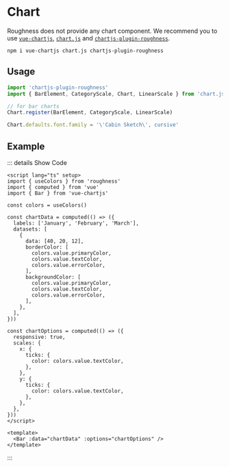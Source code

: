 <script lang="ts" setup>
import 'chartjs-plugin-roughness'
import { BarElement, CategoryScale, Chart, LinearScale } from 'chart.js'
import { useColors } from 'roughness'
import { computed } from 'vue'
import { Bar } from 'vue-chartjs'

Chart.register(BarElement, CategoryScale, LinearScale)

Chart.defaults.font.family = '\'Xiaolai SC\', cursive'

const colors = useColors()

const chartData = computed(() => ({
  labels: ['January', 'February', 'March'],
  datasets: [
    {
      data: [40, 20, 12],
      borderColor: [
        colors.value.primaryColor,
        colors.value.textColor,
        colors.value.errorColor,
      ],
      backgroundColor: [
        colors.value.primaryColor,
        colors.value.textColor,
        colors.value.errorColor,
      ],
    },
  ],
}))

const chartOptions = computed(() => ({
  responsive: true,
  scales: {
    x: {
      ticks: {
        color: colors.value.textColor,
      },
    },
    y: {
      ticks: {
        color: colors.value.textColor,
      },
    },
  },
}))
</script>

# Chart

Roughness does not provide any chart component. We recommend you to use [`vue-chartjs`](https://vue-chartjs.org/), [`chart.js`](https://www.chartjs.org/) and [`chartjs-plugin-roughness`](https://www.npmjs.com/package/chartjs-plugin-roughness).

```shell
npm i vue-chartjs chart.js chartjs-plugin-roughness
```

## Usage

```js
import 'chartjs-plugin-roughness'
import { BarElement, CategoryScale, Chart, LinearScale } from 'chart.js'

// for bar charts
Chart.register(BarElement, CategoryScale, LinearScale)

Chart.defaults.font.family = '\'Cabin Sketch\', cursive'
```

## Example

::: details Show Code

```vue
<script lang="ts" setup>
import { useColors } from 'roughness'
import { computed } from 'vue'
import { Bar } from 'vue-chartjs'

const colors = useColors()

const chartData = computed(() => ({
  labels: ['January', 'February', 'March'],
  datasets: [
    {
      data: [40, 20, 12],
      borderColor: [
        colors.value.primaryColor,
        colors.value.textColor,
        colors.value.errorColor,
      ],
      backgroundColor: [
        colors.value.primaryColor,
        colors.value.textColor,
        colors.value.errorColor,
      ],
    },
  ],
}))

const chartOptions = computed(() => ({
  responsive: true,
  scales: {
    x: {
      ticks: {
        color: colors.value.textColor,
      },
    },
    y: {
      ticks: {
        color: colors.value.textColor,
      },
    },
  },
}))
</script>

<template>
  <Bar :data="chartData" :options="chartOptions" />
</template>
```

:::

<Bar :data="chartData" :options="chartOptions" />
